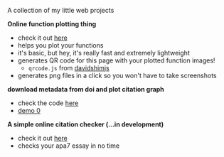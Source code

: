 A collection of my little web projects


**Online function plotting thing**

- check it out [here](https://adenchen27.github.io/func_image/func_image.html)
- helps you plot your functions
- it's basic, but hey, it's really fast and extremely lightweight
- generates QR code for this page with your plotted function images!
    - `qrcode.js` from [davidshimjs](https://github.com/davidshimjs/qrcodejs)
- generates png files in a click so you won't have to take screenshots


**download metadata from doi and plot citation graph**

- check the code [here](https://github.com/AdenChen27/reference_map)
- [demo 0](https://adenchen27.github.io/demo_0.html)


**A simple online citation checker (...in development)**

- check it out [here](https://adenchen27.github.io/citation_checker/main.html)
- checks your apa7 essay in no time

